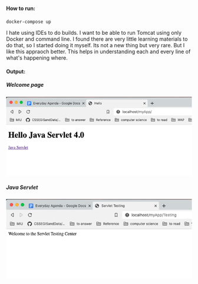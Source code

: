 #### How to run:

`docker-compose up`

I hate using IDEs to do builds. I want to be able to run Tomcat using only Docker and command line. I found there are very little learning materials to do that, so I started doing it myself. Its not a new thing but very rare. But I like this appraoch better. This helps in understanding each and every line of what's happening where.

#### Output:
##### Welcome page
![Image of index](src/myApp/images/index.png)

##### Java Servlet
![Image of index](src/myApp/images/servlet.png)
